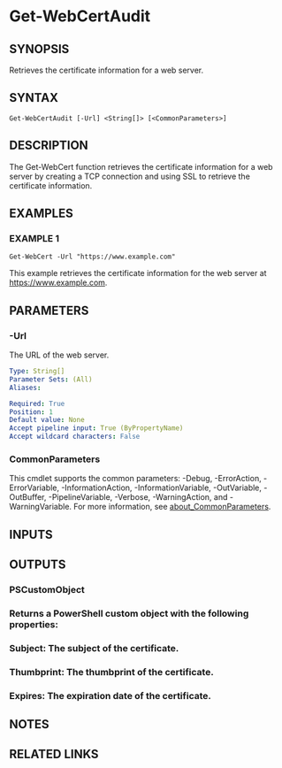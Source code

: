 ﻿---
external help file: ADAuditTasks-help.xml
Module Name: ADAuditTasks
online version:
schema: 2.0.0
---

# Get-WebCertAudit

## SYNOPSIS
Retrieves the certificate information for a web server.

## SYNTAX

```
Get-WebCertAudit [-Url] <String[]> [<CommonParameters>]
```

## DESCRIPTION
The Get-WebCert function retrieves the certificate information for a web server by creating a TCP connection and using SSL to retrieve the certificate information.

## EXAMPLES

### EXAMPLE 1
```
Get-WebCert -Url "https://www.example.com"
```

This example retrieves the certificate information for the web server at https://www.example.com.

## PARAMETERS

### -Url
The URL of the web server.

```yaml
Type: String[]
Parameter Sets: (All)
Aliases:

Required: True
Position: 1
Default value: None
Accept pipeline input: True (ByPropertyName)
Accept wildcard characters: False
```

### CommonParameters
This cmdlet supports the common parameters: -Debug, -ErrorAction, -ErrorVariable, -InformationAction, -InformationVariable, -OutVariable, -OutBuffer, -PipelineVariable, -Verbose, -WarningAction, and -WarningVariable. For more information, see [about_CommonParameters](http://go.microsoft.com/fwlink/?LinkID=113216).

## INPUTS

## OUTPUTS

### PSCustomObject
### Returns a PowerShell custom object with the following properties:
### Subject: The subject of the certificate.
### Thumbprint: The thumbprint of the certificate.
### Expires: The expiration date of the certificate.
## NOTES

## RELATED LINKS
